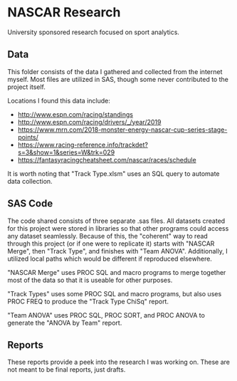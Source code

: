# NASCAR Research
University sponsored research focused on sport analytics.

## Data
This folder consists of the data I gathered and collected from the internet myself. Most files are utilized in SAS, though some never contributed to the project itself. 

Locations I found this data include:
- http://www.espn.com/racing/standings
- http://www.espn.com/racing/drivers/_/year/2019
- https://www.mrn.com/2018-monster-energy-nascar-cup-series-stage-points/
- https://www.racing-reference.info/trackdet?s=3&show=1&series=W&trk=029
- https://fantasyracingcheatsheet.com/nascar/races/schedule

It is worth noting that "Track Type.xlsm" uses an SQL query to automate data collection.

## SAS Code
The code shared consists of three separate .sas files. All datasets created for this project were stored in libraries so that other programs could access any dataset seamlessly. Because of this, the "coherent" way to read through this project (or if one were to replicate it) starts with "NASCAR Merge", then "Track Type", and finishes with "Team ANOVA". Additionally, I utilized local paths which would be different if reproduced elsewhere.

"NASCAR Merge" uses PROC SQL and macro programs to merge together most of the data so that it is useable for other purposes. 

"Track Types" uses some PROC SQL and macro programs, but also uses PROC FREQ to produce the "Track Type ChiSq" report.

"Team ANOVA" uses PROC SQL, PROC SORT, and PROC ANOVA to generate the "ANOVA by Team" report.

## Reports
These reports provide a peek into the research I was working on. These are not meant to be final reports, just drafts. 
